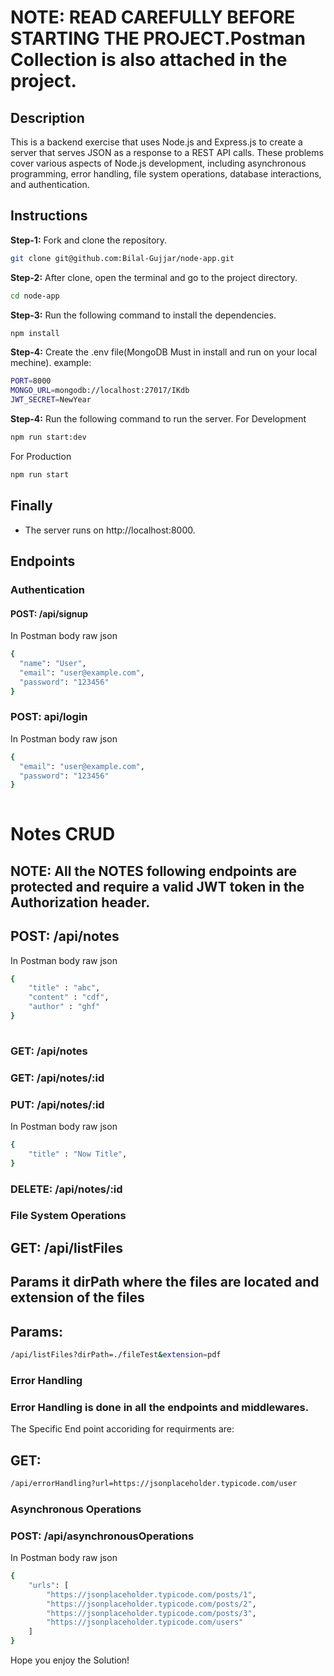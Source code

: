 
# NOTE: READ CAREFULLY BEFORE STARTING THE PROJECT.Postman Collection is also attached in the project.
## Description

This is a backend exercise that uses Node.js and Express.js to create a server that serves JSON as a response to a REST API calls. These problems cover various aspects of Node.js development, including asynchronous programming, error handling, file system operations, database interactions, and authentication.


## Instructions

**Step-1:** Fork and clone the repository.
```bash
git clone git@github.com:Bilal-Gujjar/node-app.git
```

**Step-2:** After clone, open the terminal and go to the project directory.
```bash
cd node-app

```

**Step-3:** Run the following command to install the dependencies.
```bash
npm install
```

**Step-4:** Create the .env file(MongoDB Must in install and run on your local mechine).
example:
```bash
PORT=8000
MONGO_URL=mongodb://localhost:27017/IKdb
JWT_SECRET=NewYear
```


**Step-4:** Run the following command to run the server.
For Development
```bash
npm run start:dev
```
For Production
```bash
npm run start
```


## Finally

* The server runs on http://localhost:8000.






## Endpoints 


### Authentication

#### POST: /api/signup

In Postman body raw json
```bash
{
  "name": "User",
  "email": "user@example.com",
  "password": "123456"
}

```

### POST: api/login

In Postman body raw json
```bash
{
  "email": "user@example.com",
  "password": "123456"
}
    
```

# Notes CRUD

## NOTE: All the NOTES following endpoints are protected and require a valid JWT token in the Authorization header.

## POST: /api/notes

In Postman body raw json
```bash
{
    "title" : "abc",
    "content" : "cdf",
    "author" : "ghf"
}
    
```

### GET: /api/notes

### GET: /api/notes/:id

### PUT: /api/notes/:id

In Postman body raw json
```bash
{
    "title" : "Now Title",
}

```

### DELETE: /api/notes/:id


### File System Operations

## GET: /api/listFiles

## Params it dirPath where the files are located and extension of the files

## Params: 
```bash
/api/listFiles?dirPath=./fileTest&extension=pdf
```

### Error Handling

### Error Handling is done in all the endpoints and middlewares.

The Specific End point accoriding for requirments are: 

## GET: 
```bash
/api/errorHandling?url=https://jsonplaceholder.typicode.com/user
```


### Asynchronous Operations


### POST: /api/asynchronousOperations
In Postman body raw json
```bash
{
    "urls": [
        "https://jsonplaceholder.typicode.com/posts/1",
        "https://jsonplaceholder.typicode.com/posts/2",
        "https://jsonplaceholder.typicode.com/posts/3",
        "https://jsonplaceholder.typicode.com/users"
    ]
}

```


Hope you enjoy the Solution!
